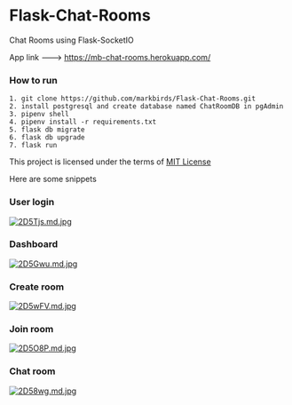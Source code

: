 # Flask-Chat-Rooms
Chat Rooms using Flask-SocketIO

App link ---> https://mb-chat-rooms.herokuapp.com/


### How to run
```
1. git clone https://github.com/markbirds/Flask-Chat-Rooms.git
2. install postgresql and create database named ChatRoomDB in pgAdmin
3. pipenv shell
4. pipenv install -r requirements.txt
5. flask db migrate
6. flask db upgrade
7. flask run
```

This project is licensed under the terms of [MIT License](LICENSE)

Here are some snippets

### User login

[![2D5Tjs.md.jpg](https://iili.io/2D5Tjs.md.jpg)](https://freeimage.host/i/2D5Tjs)

### Dashboard

[![2D5Gwu.md.jpg](https://iili.io/2D5Gwu.md.jpg)](https://freeimage.host/i/2D5Gwu)

### Create room

[![2D5wFV.md.jpg](https://iili.io/2D5wFV.md.jpg)](https://freeimage.host/i/2D5wFV)

### Join room

[![2D5O8P.md.jpg](https://iili.io/2D5O8P.md.jpg)](https://freeimage.host/i/2D5O8P)

### Chat room

[![2D58wg.md.jpg](https://iili.io/2D58wg.md.jpg)](https://freeimage.host/i/2D58wg)
